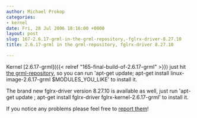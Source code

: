 ```yaml
---
author: Michael Prokop
categories:
- kernel
date: Fri, 28 Jul 2006 18:16:00 +0000
layout: post
slug: 167-2.6.17-grml-in-the-grml-repository,-fglrx-driver-8.27.10
title: 2.6.17-grml in the grml-repository, fglrx-driver 8.27.10

---
```

Kernel [2\.6\.17\-grml]({{< relref "165-final-build-of-2.6.17-grml" >}}) just hit [the grml\-repository](https://grml.org/repos/), so you can run 'apt\-get update; apt\-get install linux\-image\-2\.6\.17\-grml $MODULES\_YOU\_LIKE' to install it.

The brand new fglrx\-driver version 8\.27\.10 is available as well, just run 'apt\-get update ; apt\-get install fglrx\-driver fglrx\-kernel\-2\.6\.17\-grml' to install it.

If you notice any problems please feel free to [report them](https://grml.org/bugs/)!
